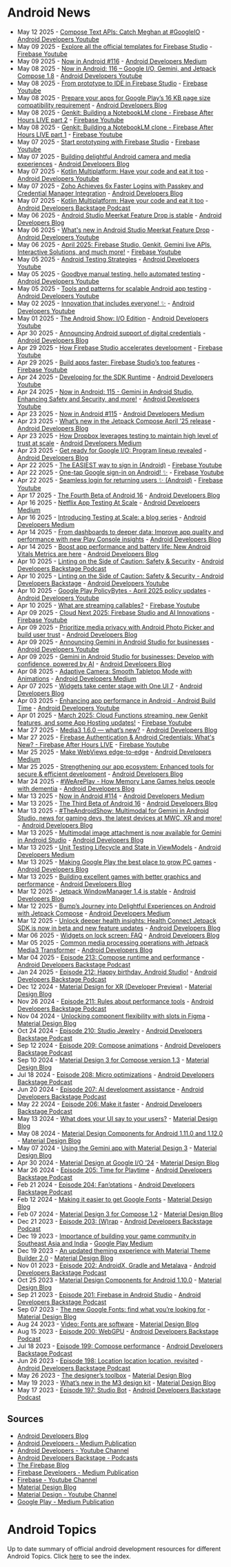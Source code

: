# Android News

<!-- NEWS:START -->
- May 12 2025 - [Compose Text APIs: Catch Meghan at #GoogleIO](https://www.youtube.com/watch?v=x-A27DIfx30) - [Android Developers Youtube](https://www.youtube.com/c/AndroidDevelopers)
- May 09 2025 - [Explore all the official templates for Firebase Studio](https://www.youtube.com/watch?v=vWfoxcDETY0) - [Firebase Youtube](https://www.youtube.com/user/Firebase)
- May 09 2025 - [Now in Android #116](https://medium.com/androiddevelopers/now-in-android-116-d442393ebeb3?source=rss----95b274b437c2---4) - [Android Developers Medium](https://medium.com/androiddevelopers)
- May 08 2025 - [Now in Android: 116 – Google I/O, Gemini, and Jetpack Compose 1.8](https://www.youtube.com/watch?v=YOvD5nQe7Bk) - [Android Developers Youtube](https://www.youtube.com/c/AndroidDevelopers)
- May 08 2025 - [From prototype to IDE in Firebase Studio](https://www.youtube.com/watch?v=9CLNxcM1tbo) - [Firebase Youtube](https://www.youtube.com/user/Firebase)
- May 08 2025 - [Prepare your apps for Google Play’s 16 KB page size compatibility requirement](http://android-developers.googleblog.com/2025/05/prepare-play-apps-for-devices-with-16kb-page-size.html) - [Android Developers Blog](https://android-developers.googleblog.com/)
- May 08 2025 - [Genkit: Building a NotebookLM clone - Firebase After Hours LIVE part 2](https://www.youtube.com/watch?v=ZBM9BQz_S_A) - [Firebase Youtube](https://www.youtube.com/user/Firebase)
- May 08 2025 - [Genkit: Building a NotebookLM clone - Firebase After Hours LIVE part 1](https://www.youtube.com/watch?v=uQw3HtebwvE) - [Firebase Youtube](https://www.youtube.com/user/Firebase)
- May 07 2025 - [Start prototyping with Firebase Studio](https://www.youtube.com/watch?v=hB1BdhINRNE) - [Firebase Youtube](https://www.youtube.com/user/Firebase)
- May 07 2025 - [Building delightful Android camera and media experiences](http://android-developers.googleblog.com/2025/05/building-delightful-android-camera-media-experiences.html) - [Android Developers Blog](https://android-developers.googleblog.com/)
- May 07 2025 - [​​Kotlin Multiplatform: Have your code and eat it too](https://www.youtube.com/watch?v=DP7O_a8wIwQ) - [Android Developers Youtube](https://www.youtube.com/c/AndroidDevelopers)
- May 07 2025 - [Zoho Achieves 6x Faster Logins with Passkey and Credential Manager Integration](http://android-developers.googleblog.com/2025/05/zoho-achieves-faster-logins-passkey-credential-manager-integration.html) - [Android Developers Blog](https://android-developers.googleblog.com/)
- May 07 2025 - [​​Kotlin Multiplatform: Have your code and eat it too](http://adbackstage.libsyn.com/kotlin-multiplatform-have-your-code-and-eat-it-too) - [Android Developers Backstage Podcast](https://adbackstage.libsyn.com/)
- May 06 2025 - [Android Studio Meerkat Feature Drop is stable](http://android-developers.googleblog.com/2025/05/android-studio-meerkat-feature-drop-is-stable.html) - [Android Developers Blog](https://android-developers.googleblog.com/)
- May 06 2025 - [What's new in Android Studio Meerkat Feature Drop](https://www.youtube.com/watch?v=uZsFi7OehVU) - [Android Developers Youtube](https://www.youtube.com/c/AndroidDevelopers)
- May 06 2025 - [April 2025: Firebase Studio, Genkit, Gemini live APIs, Interactive Solutions, and much more!](https://www.youtube.com/watch?v=nWaMQsXcn44) - [Firebase Youtube](https://www.youtube.com/user/Firebase)
- May 05 2025 - [Android Testing Strategies](https://www.youtube.com/watch?v=qeFWCYc7u3E) - [Android Developers Youtube](https://www.youtube.com/c/AndroidDevelopers)
- May 05 2025 - [Goodbye manual testing, hello automated testing](https://www.youtube.com/watch?v=ei_QZj47n9A) - [Android Developers Youtube](https://www.youtube.com/c/AndroidDevelopers)
- May 05 2025 - [Tools and patterns for scalable Android app testing](https://www.youtube.com/watch?v=9SlKPtUtv6o) - [Android Developers Youtube](https://www.youtube.com/c/AndroidDevelopers)
- May 02 2025 - [Innovation that includes everyone! ✨](https://www.youtube.com/watch?v=o8g3M04_wZw) - [Android Developers Youtube](https://www.youtube.com/c/AndroidDevelopers)
- May 01 2025 - [The Android Show: I/O Edition](https://www.youtube.com/watch?v=TuvQN4oC4eA) - [Android Developers Youtube](https://www.youtube.com/c/AndroidDevelopers)
- Apr 30 2025 - [Announcing Android support of digital credentials](http://android-developers.googleblog.com/2025/04/announcing-android-support-of-digital-credentials.html) - [Android Developers Blog](https://android-developers.googleblog.com/)
- Apr 29 2025 - [How Firebase Studio accelerates development](https://www.youtube.com/watch?v=llByU3YZvew) - [Firebase Youtube](https://www.youtube.com/user/Firebase)
- Apr 29 2025 - [Build apps faster: Firebase Studio’s top features](https://www.youtube.com/watch?v=1T83_PXc1Io) - [Firebase Youtube](https://www.youtube.com/user/Firebase)
- Apr 24 2025 - [Developing for the SDK Runtime](https://www.youtube.com/watch?v=uzy1pWzWPfc) - [Android Developers Youtube](https://www.youtube.com/c/AndroidDevelopers)
- Apr 24 2025 - [Now in Android: 115 - Gemini in Android Studio, Enhancing Safety and Security, and more!](https://www.youtube.com/watch?v=yZydIvw078s) - [Android Developers Youtube](https://www.youtube.com/c/AndroidDevelopers)
- Apr 23 2025 - [Now in Android #115](https://medium.com/androiddevelopers/now-in-android-115-d13a60cbf092?source=rss----95b274b437c2---4) - [Android Developers Medium](https://medium.com/androiddevelopers)
- Apr 23 2025 - [What’s new in the Jetpack Compose April ’25 release](http://android-developers.googleblog.com/2025/04/whats-new-in-jetpack-compose-april-25.html) - [Android Developers Blog](https://android-developers.googleblog.com/)
- Apr 23 2025 - [How Dropbox leverages testing to maintain high level of trust at scale](https://medium.com/androiddevelopers/how-dropbox-leverages-testing-to-maintain-high-level-of-trust-at-scale-b7b1bdf6161e?source=rss----95b274b437c2---4) - [Android Developers Medium](https://medium.com/androiddevelopers)
- Apr 23 2025 - [Get ready for Google I/O: Program lineup revealed](http://android-developers.googleblog.com/2025/04/google-io-program-lineup-revealed.html) - [Android Developers Blog](https://android-developers.googleblog.com/)
- Apr 22 2025 - [The EASIEST way to sign in (Android)](https://www.youtube.com/watch?v=qyj5UiVH-Lc) - [Firebase Youtube](https://www.youtube.com/user/Firebase)
- Apr 22 2025 - [One-tap Google sign-in on Android! ✨](https://www.youtube.com/watch?v=kF1AMXUON98) - [Firebase Youtube](https://www.youtube.com/user/Firebase)
- Apr 22 2025 - [Seamless login for returning users ✨ (Android)](https://www.youtube.com/watch?v=KJ39YdFg71o) - [Firebase Youtube](https://www.youtube.com/user/Firebase)
- Apr 17 2025 - [The Fourth Beta of Android 16](http://android-developers.googleblog.com/2025/04/the-fourth-beta-of-android-16.html) - [Android Developers Blog](https://android-developers.googleblog.com/)
- Apr 16 2025 - [Netflix App Testing At Scale](https://medium.com/androiddevelopers/netflix-app-testing-at-scale-eb4ef6b40124?source=rss----95b274b437c2---4) - [Android Developers Medium](https://medium.com/androiddevelopers)
- Apr 16 2025 - [Introducing Testing at Scale: a blog series](https://medium.com/androiddevelopers/introducing-testing-at-scale-blog-series-8cd300ae2795?source=rss----95b274b437c2---4) - [Android Developers Medium](https://medium.com/androiddevelopers)
- Apr 14 2025 - [From dashboards to deeper data: Improve app quality and performance with new Play Console insights](http://android-developers.googleblog.com/2025/04/play-console-insights.html) - [Android Developers Blog](https://android-developers.googleblog.com/)
- Apr 14 2025 - [Boost app performance and battery life: New Android Vitals Metrics are here](http://android-developers.googleblog.com/2025/04/boost-app-performance-and-battery-life-android-vitals-metrics.html) - [Android Developers Blog](https://android-developers.googleblog.com/)
- Apr 10 2025 - [Linting on the Side of Caution: Safety & Security](http://adbackstage.libsyn.com/linting-on-the-side-of-caution-safety-security) - [Android Developers Backstage Podcast](https://adbackstage.libsyn.com/)
- Apr 10 2025 - [Linting on the Side of Caution: Safety & Security - Android Developers Backstage](https://www.youtube.com/watch?v=h2xqX8-lXQE) - [Android Developers Youtube](https://www.youtube.com/c/AndroidDevelopers)
- Apr 10 2025 - [Google Play PolicyBytes - April 2025 policy updates](https://www.youtube.com/watch?v=74kce4nodWk) - [Android Developers Youtube](https://www.youtube.com/c/AndroidDevelopers)
- Apr 10 2025 - [What are streaming callables?](https://www.youtube.com/watch?v=PDr7dbbFQnI) - [Firebase Youtube](https://www.youtube.com/user/Firebase)
- Apr 09 2025 - [Cloud Next 2025: Firebase Studio and AI Innovations](https://www.youtube.com/watch?v=TyCHf8dE6EQ) - [Firebase Youtube](https://www.youtube.com/user/Firebase)
- Apr 09 2025 - [Prioritize media privacy with Android Photo Picker and build user trust](http://android-developers.googleblog.com/2025/04/google-play-empowering-developers-to-build-user-trust-through-privacy.html) - [Android Developers Blog](https://android-developers.googleblog.com/)
- Apr 09 2025 - [Announcing Gemini in Android Studio for businesses](https://www.youtube.com/watch?v=5gJQ05NaMxw) - [Android Developers Youtube](https://www.youtube.com/c/AndroidDevelopers)
- Apr 09 2025 - [Gemini in Android Studio for businesses: Develop with confidence, powered by AI](http://android-developers.googleblog.com/2025/04/gemini-in-android-studio-for-business.html) - [Android Developers Blog](https://android-developers.googleblog.com/)
- Apr 08 2025 - [Adaptive Camera: Smooth Tabletop Mode with Animations](https://medium.com/androiddevelopers/adaptive-camera-smooth-tabletop-mode-with-animations-f57d77696e0f?source=rss----95b274b437c2---4) - [Android Developers Medium](https://medium.com/androiddevelopers)
- Apr 07 2025 - [Widgets take center stage with One UI 7](http://android-developers.googleblog.com/2025/04/widgets-take-center-stage-with-samsung-oneui7.html) - [Android Developers Blog](https://android-developers.googleblog.com/)
- Apr 03 2025 - [Enhancing app performance in Android - Android Build Time](https://www.youtube.com/watch?v=8zgNN0Z44TE) - [Android Developers Youtube](https://www.youtube.com/c/AndroidDevelopers)
- Apr 01 2025 - [March 2025: Cloud Functions streaming, new Genkit features, and some App Hosting updates!](https://www.youtube.com/watch?v=IwRibrwKwhw) - [Firebase Youtube](https://www.youtube.com/user/Firebase)
- Mar 27 2025 - [Media3 1.6.0 — what’s new?](http://android-developers.googleblog.com/2025/03/media3-1-6-0-is-now-available.html) - [Android Developers Blog](https://android-developers.googleblog.com/)
- Mar 27 2025 - [Firebase Authentication & Android Credentials: What's New? - Firebase After Hours LIVE](https://www.youtube.com/watch?v=PXSsngfc7iE) - [Firebase Youtube](https://www.youtube.com/user/Firebase)
- Mar 25 2025 - [Make WebViews edge-to-edge](https://medium.com/androiddevelopers/make-webviews-edge-to-edge-a6ef319adfac?source=rss----95b274b437c2---4) - [Android Developers Medium](https://medium.com/androiddevelopers)
- Mar 25 2025 - [Strengthening our app ecosystem: Enhanced tools for secure & efficient development](http://android-developers.googleblog.com/2025/03/keeping-google-play-safe.html) - [Android Developers Blog](https://android-developers.googleblog.com/)
- Mar 24 2025 - [#WeArePlay - How Memory Lane Games helps people with dementia](http://android-developers.googleblog.com/2025/03/weareplay-how-memory-lane-games-helps-people-with-dementia.html) - [Android Developers Blog](https://android-developers.googleblog.com/)
- Mar 13 2025 - [Now in Android #114](https://medium.com/androiddevelopers/now-in-android-114-bf1416b5f5ae?source=rss----95b274b437c2---4) - [Android Developers Medium](https://medium.com/androiddevelopers)
- Mar 13 2025 - [The Third Beta of Android 16](http://android-developers.googleblog.com/2025/03/the-third-beta-of-android-16.html) - [Android Developers Blog](https://android-developers.googleblog.com/)
- Mar 13 2025 - [#TheAndroidShow: Multimodal for Gemini in Android Studio, news for gaming devs, the latest devices at MWC, XR and more!](http://android-developers.googleblog.com/2025/03/winter-episode-theandroidshow.html) - [Android Developers Blog](https://android-developers.googleblog.com/)
- Mar 13 2025 - [Multimodal image attachment is now available for Gemini in Android Studio](http://android-developers.googleblog.com/2025/03/multimodal-image-attachment-now-available-gemini-android-studio.html) - [Android Developers Blog](https://android-developers.googleblog.com/)
- Mar 13 2025 - [Unit Testing Lifecycle and State in ViewModels](https://medium.com/androiddevelopers/unit-testing-lifecycle-and-state-in-viewmodels-9d406c08cbd7?source=rss----95b274b437c2---4) - [Android Developers Medium](https://medium.com/androiddevelopers)
- Mar 13 2025 - [Making Google Play the best place to grow PC games](http://android-developers.googleblog.com/2025/03/making-google-play-best-place-to-grow-pc-games.html) - [Android Developers Blog](https://android-developers.googleblog.com/)
- Mar 13 2025 - [Building excellent games with better graphics and performance](http://android-developers.googleblog.com/2025/03/building-excellent-games-with-better-graphics-and-performance.html) - [Android Developers Blog](https://android-developers.googleblog.com/)
- Mar 12 2025 - [Jetpack WindowManager 1.4 is stable](http://android-developers.googleblog.com/2025/03/jetpack-windowmanager-14-is-stable.html) - [Android Developers Blog](https://android-developers.googleblog.com/)
- Mar 12 2025 - [Bump’s Journey into Delightful Experiences on Android with Jetpack Compose](https://medium.com/androiddevelopers/bumps-journey-into-delightful-experiences-on-android-with-jetpack-compose-b2a1f8048018?source=rss----95b274b437c2---4) - [Android Developers Medium](https://medium.com/androiddevelopers)
- Mar 12 2025 - [Unlock deeper health insights: Health Connect Jetpack SDK is now in beta and new feature updates](http://android-developers.googleblog.com/2025/03/health-connect-jetpack-sdk-now-in-beta.html) - [Android Developers Blog](https://android-developers.googleblog.com/)
- Mar 06 2025 - [Widgets on lock screen: FAQ](http://android-developers.googleblog.com/2025/03/widgets-on-lock-screen-faq.html) - [Android Developers Blog](https://android-developers.googleblog.com/)
- Mar 05 2025 - [Common media processing operations with Jetpack Media3 Transformer](http://android-developers.googleblog.com/2025/03/media-processing-performance-jetpack-media3-transformer.html) - [Android Developers Blog](https://android-developers.googleblog.com/)
- Mar 04 2025 - [Episode 213: Compose runtime and performance](http://adbackstage.libsyn.com/episode-213-compose-runtime-and-performance) - [Android Developers Backstage Podcast](https://adbackstage.libsyn.com/)
- Jan 24 2025 - [Episode 212: Happy birthday, Android Studio!](http://adbackstage.libsyn.com/episode-212-happy-birthday-android-studio) - [Android Developers Backstage Podcast](https://adbackstage.libsyn.com/)
- Dec 12 2024 - [Material Design for XR (Developer Preview)](https://material.io/blog/material-design-xr-dev-preview) - [Material Design Blog](https://material.io/blog)
- Nov 26 2024 - [Episode 211: Rules about performance tools](http://adbackstage.libsyn.com/episode-211-rules-about-performance-tools) - [Android Developers Backstage Podcast](https://adbackstage.libsyn.com/)
- Nov 04 2024 - [Unlocking component flexibility with slots in Figma](https://material.io/blog/material-3-slot-components-figma) - [Material Design Blog](https://material.io/blog)
- Oct 24 2024 - [Episode 210: Studio Jewelry](http://adbackstage.libsyn.com/episode-210-studio-jewelry) - [Android Developers Backstage Podcast](https://adbackstage.libsyn.com/)
- Sep 12 2024 - [Episode 209: Compose animations](http://adbackstage.libsyn.com/episode-209-compose-animations) - [Android Developers Backstage Podcast](https://adbackstage.libsyn.com/)
- Sep 10 2024 - [Material Design 3 for Compose version 1.3](https://material.io/blog/material-3-compose-1-3) - [Material Design Blog](https://material.io/blog)
- Jul 18 2024 - [Episode 208: Micro optimizations](http://adbackstage.libsyn.com/episode-208-micro-optimizations) - [Android Developers Backstage Podcast](https://adbackstage.libsyn.com/)
- Jun 20 2024 - [Episode 207: AI development assistance](http://adbackstage.libsyn.com/episode-207-ai-development-assistance) - [Android Developers Backstage Podcast](https://adbackstage.libsyn.com/)
- May 22 2024 - [Episode 206: Make it faster](http://adbackstage.libsyn.com/episode-206-make-it-faster) - [Android Developers Backstage Podcast](https://adbackstage.libsyn.com/)
- May 13 2024 - [What does your UI say to your users?](https://material.io/blog/testing-material-3) - [Material Design Blog](https://material.io/blog)
- May 08 2024 - [Material Design Components for Android 1.11.0 and 1.12.0](https://material.io/blog/android-stable-release-1-12-0) - [Material Design Blog](https://material.io/blog)
- May 07 2024 - [Using the Gemini app with Material Design 3](https://material.io/blog/how-to-gemini-app-compose-material-design-3) - [Material Design Blog](https://material.io/blog)
- Apr 30 2024 - [Material Design at Google I/O ‘24](https://material.io/blog/google-io-2024) - [Material Design Blog](https://material.io/blog)
- Mar 26 2024 - [Episode 205: Time for Playtime](http://adbackstage.libsyn.com/episode-205-time-for-playtime) - [Android Developers Backstage Podcast](https://adbackstage.libsyn.com/)
- Feb 21 2024 - [Episode 204: Fan’otations](http://adbackstage.libsyn.com/episode-204-fanotations) - [Android Developers Backstage Podcast](https://adbackstage.libsyn.com/)
- Feb 12 2024 - [Making it easier to get Google Fonts](https://material.io/blog/get-google-fonts-update) - [Material Design Blog](https://material.io/blog)
- Feb 07 2024 - [Material Design 3 for Compose 1.2](https://material.io/blog/material-3-compose-1-2) - [Material Design Blog](https://material.io/blog)
- Dec 21 2023 - [Episode 203: (W)rap](http://adbackstage.libsyn.com/episode-203-wrap) - [Android Developers Backstage Podcast](https://adbackstage.libsyn.com/)
- Dec 19 2023 - [Importance of building your game community in Southeast Asia and India](https://medium.com/googleplaydev/importance-of-building-your-game-community-in-southeast-asia-and-india-dc3aaa65902a?source=rss----1f8baa23933d---4) - [Google Play Medium](https://medium.com/googleplaydev)
- Dec 19 2023 - [An updated theming experience with Material Theme Builder 2.0](https://material.io/blog/material-theme-builder-2-color-match) - [Material Design Blog](https://material.io/blog)
- Nov 01 2023 - [Episode 202: AndroidX, Gradle and Metalava](http://adbackstage.libsyn.com/episode-202-androidx-gradle-and-metalava) - [Android Developers Backstage Podcast](https://adbackstage.libsyn.com/)
- Oct 25 2023 - [Material Design Components for Android 1.10.0](https://material.io/blog/android-stable-release-1-10-0) - [Material Design Blog](https://material.io/blog)
- Sep 21 2023 - [Episode 201: Firebase in Android Studio](http://adbackstage.libsyn.com/episode-201-firebase-in-android-studio) - [Android Developers Backstage Podcast](https://adbackstage.libsyn.com/)
- Sep 07 2023 - [The new Google Fonts: find what you’re looking for](https://material.io/blog/2023-google-fonts-redesign) - [Material Design Blog](https://material.io/blog)
- Aug 24 2023 - [Video: Fonts are software](https://material.io/blog/fonts-are-software-video) - [Material Design Blog](https://material.io/blog)
- Aug 15 2023 - [Episode 200: WebGPU](http://adbackstage.libsyn.com/episode-200-webgpu) - [Android Developers Backstage Podcast](https://adbackstage.libsyn.com/)
- Jul 18 2023 - [Episode 199: Compose performance](http://adbackstage.libsyn.com/episode-199-compose-performance) - [Android Developers Backstage Podcast](https://adbackstage.libsyn.com/)
- Jun 26 2023 - [Episode 198: Location location location, revisited](http://adbackstage.libsyn.com/episode-198-location-location-location-revisited) - [Android Developers Backstage Podcast](https://adbackstage.libsyn.com/)
- May 26 2023 - [The designer’s toolbox](https://material.io/blog/designer-toolbox-figma-android-studio-relay) - [Material Design Blog](https://material.io/blog)
- May 19 2023 - [What’s new in the M3 design kit](https://material.io/blog/whats-new-design-kit) - [Material Design Blog](https://material.io/blog)
- May 17 2023 - [Episode 197: Studio Bot](http://adbackstage.libsyn.com/episode-197-studio-bot) - [Android Developers Backstage Podcast](https://adbackstage.libsyn.com/)<!-- NEWS:END -->

## Sources

* [Android Developers Blog](https://android-developers.googleblog.com/)
* [Android Developers - Medium Publication](https://medium.com/androiddevelopers)
* [Android Developers - Youtube Channel](https://www.youtube.com/c/AndroidDevelopers)
* [Android Developers Backstage - Podcasts](https://adbackstage.libsyn.com/)
* [The Firebase Blog](https://firebase.googleblog.com/)
* [Firebase Developers - Medium Publication](https://medium.com/firebase-developers)
* [Firebase - Youtube Channel](https://www.youtube.com/user/Firebase)
* [Material Design Blog](https://material.io/blog)
* [Material Design - Youtube Channel](https://www.youtube.com/c/MaterialDesign)
* [Google Play - Medium Publication](https://medium.com/googleplaydev)

# Android Topics
Up to date summary of official android development resources for different Android Topics. Click [here](https://androidtopicsindex.dipien.com/) to see the index.

